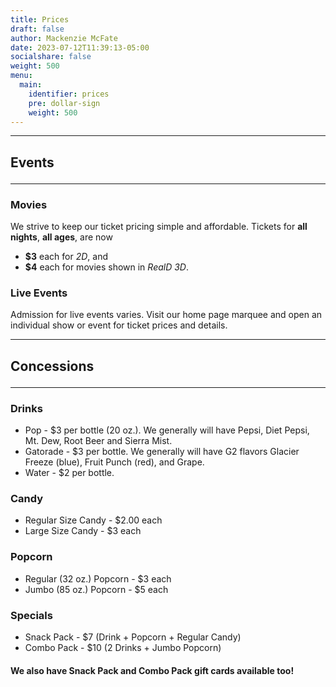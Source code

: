 ```yaml
---
title: Prices
draft: false
author: Mackenzie McFate
date: 2023-07-12T11:39:13-05:00
socialshare: false
weight: 500
menu:
  main:
    identifier: prices
    pre: dollar-sign
    weight: 500
---
```


<hr/>

## Events <hr/>

### Movies

We strive to keep our ticket pricing simple and affordable.  Tickets for **all nights**, **all ages**, are now

  - **$3** each for _2D_, and
  - **$4** each for movies shown in _RealD 3D_.

### Live Events

Admission for live events varies. Visit our home page marquee and open an individual show or event for ticket prices and details.

<hr/>

## Concessions <hr/>

### Drinks

* Pop - $3 per bottle (20 oz.).  We generally will have Pepsi, Diet Pepsi, Mt. Dew, Root Beer and Sierra Mist.
* Gatorade - $3 per bottle.  We generally will have G2 flavors Glacier Freeze (blue), Fruit Punch (red), and Grape.
* Water - $2 per bottle.

### Candy

* Regular Size Candy - $2.00 each
* Large Size Candy - $3 each

### Popcorn

* Regular (32 oz.) Popcorn - $3 each
* Jumbo (85 oz.) Popcorn - $5 each

### Specials

* Snack Pack - $7 (Drink + Popcorn + Regular Candy)
* Combo Pack - $10 (2 Drinks + Jumbo Popcorn)

#### We also have Snack Pack and Combo Pack gift cards available too!
